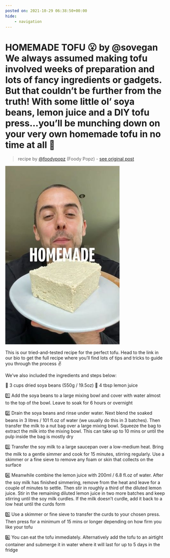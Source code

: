 ```yaml
---
posted on: 2021-10-29 06:38:50+00:00
hide:
    - navigation
---
```


# HOMEMADE TOFU 😮 by @sovegan We always assumed making tofu involved weeks of preparation and lots of fancy ingredients or gadgets. But that couldn’t be further from the truth! With some little ol’ soya beans, lemon juice and a DIY tofu press...you’ll be munching down on your very own homemade tofu in no time at all 🙌 

> recipe by [@foodypopz](https://www.instagram.com/foodypopz/) 
(Foody Popz) - [see original post](https://instagram.com/p/CVmk5fNJxSK)

![](../img/foodypopz_29-10-2021_0610.png)

 
This is our tried-and-tested recipe for the perfect tofu. Head to the link in our bio to get the full recipe where you’ll find lots of tips and tricks to guide you through the process ✌️
 
We’ve also included the ingredients and steps below:
 
🌿 3 cups dried soya beans (550g / 19.5oz)
🌿 4 tbsp lemon juice
 
1️⃣ Add the soya beans to a large mixing bowl and cover with water almost to the top of the bowl. Leave to soak for 6 hours or overnight
 
2️⃣ Drain the soya beans and rinse under water. Next blend the soaked beans in 3 litres / 101 fl.oz of water (we usually do this in 3 batches). Then transfer the milk to a nut bag over a large mixing bowl. Squeeze the bag to extract the milk into the mixing bowl. This can take up to 10 mins or until the pulp inside the bag is mostly dry
 
3️⃣ Transfer the soy milk to a large saucepan over a low-medium heat. Bring the milk to a gentle simmer and cook for 15 minutes, stirring regularly. Use a skimmer or a fine sieve to remove any foam or skin that collects on the surface
 
4️⃣ Meanwhile combine the lemon juice with 200ml / 6.8 fl.oz of water. After the soy milk has finished simmering, remove from the heat and leave for a couple of minutes to settle. Then stir in roughly a third of the diluted lemon juice. Stir in the remaining diluted lemon juice in two more batches and keep stirring until the soy milk curdles. If the milk doesn’t curdle, add it back to a low heat until the curds form
 
5️⃣ Use a skimmer or fine sieve to transfer the curds to your chosen press. Then press for a minimum of 15 mins or longer depending on how firm you like your tofu
 
6️⃣ You can eat the tofu immediately. Alternatively add the tofu to an airtight container and submerge it in water where it will last for up to 5 days in the fridge 